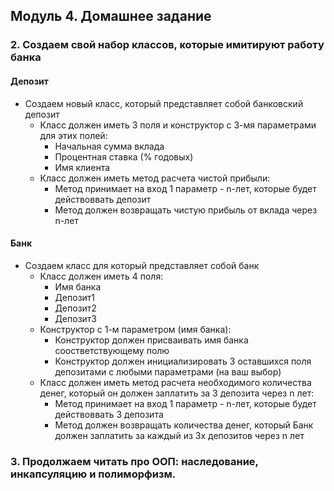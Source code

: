 ## Модуль 4. Домашнее задание

### 2. Создаем свой набор классов, которые имитируют работу банка
#### Депозит
 * Создаем новый класс, который представляет собой банковский депозит
   * Класс должен иметь 3 поля и конструктор с 3-мя параметрами для этих полей:
     * Начальная сумма вклада
     * Процентная ставка (% годовых)
     * Имя клиента
   * Класс должен иметь метод расчета чистой прибыли:
     * Метод принимает на вход 1 параметр - n-лет, которые будет действоввать депозит
     * Метод должен возвращать чистую прибыль от вклада через n-лет

#### Банк
 * Создаем класс для который представляет собой банк
   * Класс должен иметь 4 поля:
     * Имя банка
     * Депозит1
     * Депозит2
     * Депозит3
   * Конструктор с 1-м параметром (имя банка):
     * Конструктор должен присваивать имя банка соостветствующему полю
     * Конструктор должен инициализировать 3 оставшихся поля депозитами с любыми параметрами (на ваш выбор)
   * Класс должен иметь метод расчета необходимого количества денег, который он должен заплатить за 3 депозита
     через n лет:
     * Метод принимает на вход 1 параметр - n-лет, которые будет действоввать 3 депозита
     * Метод должен возвращать количества денег, который Банк должен заплатить за каждый из 3х депозитов
     через n лет

### 3. Продолжаем читать про ООП: наследование, инкапсуляцию и полиморфизм.